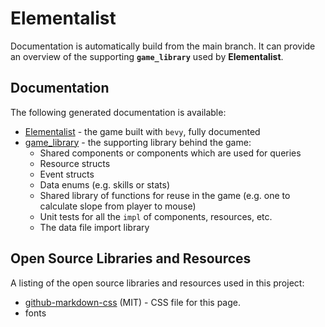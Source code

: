 # Elementalist

Documentation is automatically build from the main branch. It can provide an overview of the supporting **`game_library`** used by **Elementalist**.

## Documentation

The following generated documentation is available:

- [Elementalist](elementalist/index.html) - the game built with `bevy`, fully documented
- [game_library](game_library/index.html) - the supporting library behind the game:
  - Shared components or components which are used for queries
  - Resource structs
  - Event structs
  - Data enums (e.g. skills or stats)
  - Shared library of functions for reuse in the game (e.g. one to calculate slope from player to mouse)
  - Unit tests for all the `impl` of components, resources, etc.
  - The data file import library

## Open Source Libraries and Resources

A listing of the open source libraries and resources used in this project:

- [github-markdown-css](https://github.com/sindresorhus/github-markdown-css) (MIT) - CSS file for this page.
- fonts
